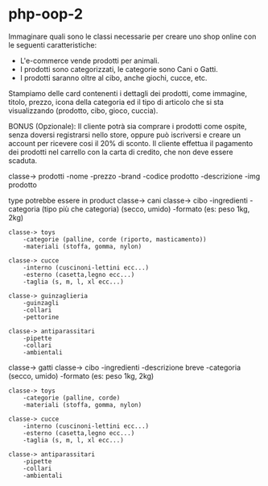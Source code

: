 # php-oop-2

Immaginare quali sono le classi necessarie per creare uno shop online con le seguenti caratteristiche:

- L'e-commerce vende prodotti per animali.
- I prodotti sono categorizzati, le categorie sono Cani o Gatti.
- I prodotti saranno oltre al cibo, anche giochi, cucce, etc.

Stampiamo delle card contenenti i dettagli dei prodotti, come immagine, titolo, prezzo, icona della categoria ed il tipo di articolo che si sta visualizzando (prodotto, cibo, gioco, cuccia).

BONUS (Opzionale):
Il cliente potrà sia comprare i prodotti come ospite, senza doversi registrarsi nello store, oppure può iscriversi e creare un account per ricevere cosi il 20% di sconto.
Il cliente effettua il pagamento dei prodotti nel carrello con la carta di credito, che non deve essere scaduta.



classe-> prodotti
    -nome
    -prezzo
    -brand
    -codice prodotto
    -descrizione
    -img prodotto



type potrebbe essere in product
classe-> cani
    classe-> cibo
        -ingredienti
        -categoria (tipo più che categoria) (secco, umido)
        -formato (es: peso 1kg, 2kg)

    classe-> toys
        -categorie (palline, corde (riporto, masticamento))
        -materiali (stoffa, gomma, nylon)

    classe-> cucce
        -interno (cuscinoni-lettini ecc...)
        -esterno (casetta,legno ecc...)
        -taglia (s, m, l, xl ecc...)

    classe-> guinzaglieria
        -guinzagli
        -collari
        -pettorine

    classe-> antiparassitari
        -pipette
        -collari
        -ambientali

classe-> gatti
    classe-> cibo
        -ingredienti
        -descrizione breve
        -categoria (secco, umido)
        -formato (es: peso 1kg, 2kg)

    classe-> toys
        -categorie (palline, corde)
        -materiali (stoffa, gomma, nylon)

    classe-> cucce
        -interno (cuscinoni-lettini ecc...)
        -esterno (casetta,legno ecc...)
        -taglia (s, m, l, xl ecc...)
    
    classe-> antiparassitari
        -pipette
        -collari
        -ambientali